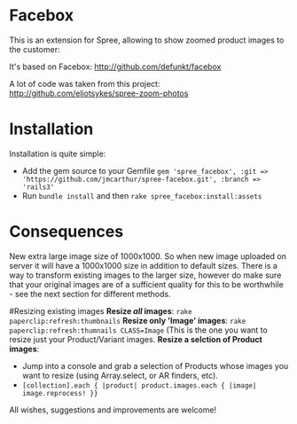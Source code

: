 # Facebox

This is an extension for Spree, allowing to show zoomed product images to the customer:

It's based on Facebox:
http://github.com/defunkt/facebox

A lot of code was taken from this project:
http://github.com/eliotsykes/spree-zoom-photos

# Installation
Installation is quite simple:
* Add the gem source to your Gemfile
    `gem 'spree_facebox', :git => 'https://github.com/jmcarthur/spree-facebox.git', :branch => 'rails3'`
* Run `bundle install` and then `rake spree_facebox:install:assets`

# Consequences
New extra large image size of 1000x1000. So when new image uploaded on server it will have a 1000x1000 size in addition to default sizes.
There is a way to transform existing images to the larger size, however do make sure that your original images are of a sufficient quality for this to be worthwhile - see the next section for different methods.

#Resizing existing images
**Resize *all* images**: `rake paperclip:refresh:thumbnails`
**Resize only 'Image' images**: `rake paperclip:refresh:thumnails CLASS=Image` (This is the one you want to resize just your Product/Variant images.
**Resize a selction of Product images**:
* Jump into a console and grab a selection of Products whose images you want to resize (using Array.select, or AR finders, etc).
* `[collection].each { |product| product.images.each { |image| image.reprocess! }}`


All wishes, suggestions and improvements are welcome!

